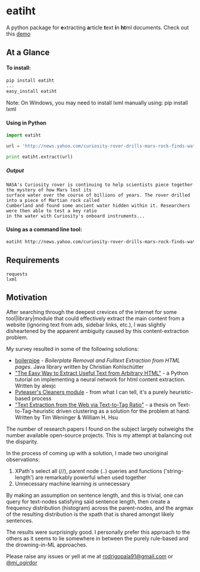 eatiht
======

A python package for **e**xtracting **a**rticle **t**ext **i**n **ht**ml documents. Check out this [demo](http://web-tier-load-balancer-1502628209.us-west-2.elb.amazonaws.com/filter?url=http://www.nytimes.com/2014/12/18/world/asia/us-links-north-korea-to-sony-hacking.html)


At a Glance
-----------

#### To install:

```bash
pip install eatiht
...
easy_install eatiht
```

Note: On Windows, you may need to install lxml manually using:
pip install lxml

#### Using in Python
```python
import eatiht 

url = 'http://news.yahoo.com/curiosity-rover-drills-mars-rock-finds-water-122321635.html'

print eatiht.extract(url)
```
##### Output
```
NASA's Curiosity rover is continuing to help scientists piece together the mystery of how Mars lost its
surface water over the course of billions of years. The rover drilled into a piece of Martian rock called
Cumberland and found some ancient water hidden within it. Researchers were then able to test a key ratio 
in the water with Curiosity's onboard instruments... 
```


#### Using as a command line tool:
```bash
eatiht http://news.yahoo.com/curiosity-rover-drills-mars-rock-finds-water-122321635.html >> out.txt
```

Requirements
------------
```
requests
lxml
```

Motivation
----------

After searching through the deepest crevices of the internet for some tool|library|module that could effectively extract the main content from a website (ignoring text from ads, sidebar links, etc.), I was slightly disheartened by the apparent ambiguity caused by this content-extraction problem. 

My survey resulted in some of the following solutions:

* [boilerpipe](https://code.google.com/p/boilerpipe/) - *Boilerplate Removal and Fulltext Extraction from HTML pages*. Java library written by Christian Kohlschütter
* ["The Easy Way to Extract Useful Text from Arbitrary HTML"](http://ai-depot.com/articles/the-easy-way-to-extract-useful-text-from-arbitrary-html/) - a Python tutorial on implementing a neural network for html content extraction. Written by alexjc 
* [Pyteaser's Cleaners module](https://github.com/xiaoxu193/PyTeaser/blob/master/goose/cleaners.py) - from what I can tell, it's a purely heuristic-based process
* ["Text Extraction from the Web via Text-to-Tag Ratio"](http://www.cse.nd.edu/~tweninge/pubs/WH_TIR08.pdf) - a thesis on Text-to-Tag-heuristic driven clustering as a solution for the problem at hand. Written by Tim Weninger & William H. Hsu 

The number of research papers I found on the subject largely outweighs the number available open-source projects. This is my attempt at balancing out the disparity. 

In the process of coming up with a solution, I made two unoriginal observations:

1. XPath's select all (//), parent node (..) queries and functions ('string-length') are remarkably powerful when used together
2. Unnecessary machine learning is unnecessary

By making an assumption on sentence length, and this is trivial, one can query for text-nodes satisfying said sentence length, then create a frequency distribution (histogram) across the parent-nodes, and the argmax of the resulting distribution is the xpath that is shared amongst likely sentences. 

The results were surprisingly good. I personally prefer this approach to the others as it seems to lie somewhere in between the purely rule-based and the drowning-in-ML approaches.

Please raise any issues or yell at me at rodrigopala91@gmail.com or [@mi_ogirdor](https://twitter.com/mi_ogirdor)

